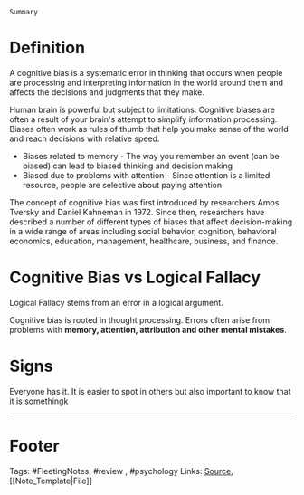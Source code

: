 `Summary`

# Definition
A cognitive bias is a systematic error in thinking that occurs when people are processing and interpreting information in the world around them and affects the decisions and judgments that they make.

Human brain is powerful but subject to limitations. Cognitive biases are often a result of your brain's attempt to simplify information processing. Biases often work as rules of thumb that help you make sense of the world and reach decisions with relative speed.

- Biases related to memory - The way you remember an event (can be biased) can lead to biased thinking and decision making
- Biased due to problems with attention - Since attention is a limited resource, people are selective about paying attention

The concept of cognitive bias was first introduced by researchers Amos Tversky and Daniel Kahneman in 1972. Since then, researchers have described a number of different types of biases that affect decision-making in a wide range of areas including social behavior, cognition, behavioral economics, education, management, healthcare, business, and finance.

# Cognitive Bias vs Logical Fallacy
Logical Fallacy stems from an error in a logical argument.

Cognitive bias is rooted in thought processing. Errors often arise from problems with **memory, attention, attribution and other mental mistakes**.

# Signs
Everyone has it. It is easier to spot in others but also important to know that it is somethingk

---
# Footer
Tags: #FleetingNotes, #review , #psychology
Links: 
[Source](https://www.verywellmind.com/what-is-a-cognitive-bias-2794963#causes), [[Note_Template|File]]
<!--stackedit_data:
eyJoaXN0b3J5IjpbMjEyMTE5NDIzNSwtMjAxNTQ3OTkzMl19
-->